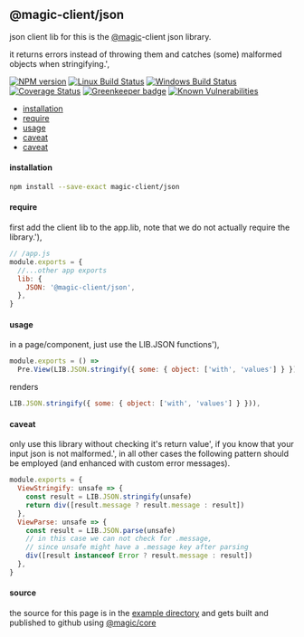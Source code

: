 ## @magic-client/json

json client lib for
this is the [@magic](https://magic.github.io/core)-client json library.

it returns errors instead of throwing them and catches (some) malformed objects when stringifying.',

[![NPM version][npm-image]][npm-url]
[![Linux Build Status][travis-image]][travis-url]
[![Windows Build Status][appveyor-image]][appveyor-url]
[![Coverage Status][coveralls-image]][coveralls-url]
[![Greenkeeper badge][greenkeeper-image]][greenkeeper-url]
[![Known Vulnerabilities][snyk-image]][snyk-url]

[npm-image]: https://img.shields.io/npm/v/@magic-client/json.svg
[npm-url]: https://www.npmjs.com/package/@magic-client/json
[travis-image]: https://api.travis-ci.org/magic-client/json.svg?branch=master
[travis-url]: https://travis-ci.org/magic-client/json
[appveyor-image]: https://img.shields.io/appveyor/ci/jaeh/json/master.svg
[appveyor-url]: https://ci.appveyor.com/project/jaeh/json/branch/master
[coveralls-image]: https://coveralls.io/repos/github/magic-client/json/badge.svg
[coveralls-url]: https://coveralls.io/github/magic-client/json
[greenkeeper-image]: https://badges.greenkeeper.io/magic-client/json.svg
[greenkeeper-url]: https://badges.greenkeeper.io/magic-client/json.svg
[snyk-image]: https://snyk.io/test/github/magic-client/json/badge.svg
[snyk-url]: https://snyk.io/test/github/magic-client/json

* [installation](#install)
* [require](#require)
* [usage](#usage)
* [caveat](#caveat)
* [caveat](#source)


#### <a name="install"></a>installation
```bash
npm install --save-exact magic-client/json
```

#### <a name="require"></a>require
first add the client lib to the app.lib, note that we do not actually require the library.'),

```javascript
// /app.js
module.exports = {
  //...other app exports
  lib: {
    JSON: '@magic-client/json',
  },
}
```

#### <a name="usage"></a>usage
in a page/component, just use the LIB.JSON functions'),
```javascript
module.exports = () =>
  Pre.View(LIB.JSON.stringify({ some: { object: ['with', 'values'] } }))
```
renders
```javascript
LIB.JSON.stringify({ some: { object: ['with', 'values'] } })),
```

#### <a name="caveat"></a>caveat
only use this library without checking it\'s return value',
if you know that your input json is not malformed.',
in all other cases the following pattern should be employed
(and enhanced with custom error messages).

```javascript
module.exports = {
  ViewStringify: unsafe => {
    const result = LIB.JSON.stringify(unsafe)
    return div([result.message ? result.message : result])
  },
  ViewParse: unsafe => {
    const result = LIB.JSON.parse(unsafe)
    // in this case we can not check for .message,
    // since unsafe might have a .message key after parsing
    div([result instanceof Error ? result.message : result])
  },
}
```

#### <a name="source"></a>source
the source for this page is in the
[example directory](https://github.com/magic-client/json/tree/master/example)
and gets built and published to github using
[@magic/core](https://github.com/magic/core)
